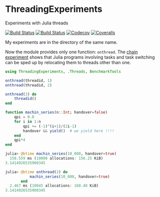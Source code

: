 # ThreadingExperiments

Experiments with Julia threads

[![Build Status](https://travis-ci.com/pbayer/ThreadingExperiments.jl.svg?branch=master)](https://travis-ci.com/pbayer/ThreadingExperiments.jl)
[![Build Status](https://ci.appveyor.com/api/projects/status/github/pbayer/ThreadingExperiments.jl?svg=true)](https://ci.appveyor.com/project/pbayer/ThreadingExperiments-jl)
[![Codecov](https://codecov.io/gh/pbayer/ThreadingExperiments.jl/branch/master/graph/badge.svg)](https://codecov.io/gh/pbayer/ThreadingExperiments.jl)
[![Coveralls](https://coveralls.io/repos/github/pbayer/ThreadingExperiments.jl/badge.svg?branch=master)](https://coveralls.io/github/pbayer/ThreadingExperiments.jl?branch=master)

My experiments are in the directory of the same name.

Now the module provides only one function: `onthread`. The [chain experiment](https://github.com/pbayer/ThreadingExperiments.jl/tree/master/experiments/chain) shows that Julia programs involving tasks and task switching can be sped up by relocating them to threads other than one.

```julia
using ThreadingExperiments, .Threads, BenchmarkTools

onthread(threadid, 1)
onthread(threadid, 2)

onthread(3) do
    threadid()
end

function machin_series(n::Int; handover=false)
    qpi = 0.0
    for i in 1:n
        qpi += (-1)^(i+1)/(2i-1)
        handover && yield()  # we yield here !!!!
    end
    qpi*4
end

julia> @btime machin_series(10_000, handover=true)
  158.559 ms (10000 allocations: 156.25 KiB)
3.1414926535900345

julia> @btime onthread(2) do
           machin_series(10_000, handover=true)
       end
  2.467 ms (10045 allocations: 160.48 KiB)
3.1414926535900345
```
